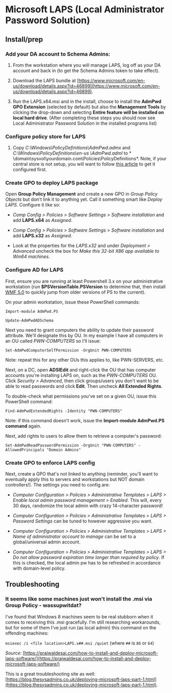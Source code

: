 # Microsoft LAPS (Local Administrator Password Solution)

## Install/prep

### Add your DA account to Schema Admins:

1. From the workstation where you will manage LAPS, log off as your DA account and back in (to get the Schema Admins token to take effect). 
 
2. Download the LAPS bundle at [https://www.microsoft.com/en-us/download/details.aspx?id=46899](https://www.microsoft.com/en-us/download/details.aspx?id=46899). 
 
3. Run the LAPS.x64.msi and in the install, choose to install the **AdmPwd GPO Extension** (selected by default) but also the **Management Tools** by clicking the drop-down and selecting **Entire feature will be installed on local hard drive**.  (After completing these steps you should now see Local Administrator Password Solution in the installed programs list)
 
### Configure policy store for LAPS

1. Copy *C:\Windows\PolicyDefinitions\AdmPwd.admx* and *C:\Windows\PolicyDefinitions\en-us
\AdmPwd.adml* to * \\domain\sysvol\yourdomain.com\Policies\PolicyDefinitions\*.  Note, if your central store is not setup, you will want to follow [this article](https://support.microsoft.com/en-us/help/929841/how-to-create-the-central-store-for-group-policy-administrative-template-files-in-windows-vista) to get it configured first.
 
### Create GPO to deploy LAPS package
 
Open **Group Policy Management** and create a new GPO in *Group Policy Objects* but don't link it to anything yet.  Call it something smart like *Deploy LAPS*.  Configure it like so:
 
* *Comp Config > Policies > Software Settings > Software installation* and add **LAPS.x64** as *Assigned*.
 
* *Comp Config > Policies > Software Settings > Software installation* and add **LAPS.x32** as *Assigned*.
 
 * Look at the properties for the *LAPS.x32* and under *Deployment > Advanced* uncheck the box for *Make this 32-bit X86 app available to Win64 machines*.
 
 
### Configure AD for LAPS

First, ensure you are running at least Powershell 3.x on your administrative workstation (run **$PSVersionTable.PSVersion** to determine that, then install [WMF 5.0](https://msdn.microsoft.com/en-us/powershell/wmf/5.0/requirements) to quickly jump from older versions of PS to the current). 
 
On your admin workstation, issue these PowerShell commands:
 
`Import-module AdmPwd.PS`

`Update-AdmPwdADSchema`
 
 Next you need to grant computers the ability to update their password attribute.  We'll designate this by OU.  In my example I have all computers in an OU called *PWN-COMPUTERS* so I'll issue:
 
`Set-AdmPwdComputerSelfPermission -OrgUnit PWN-COMPUTERS`
 
Note: repeat this for any other OUs this applies to, like PWN-SERVERS, etc.
 
Next, on a DC, open **ADSIEdit** and right-click the OU that has computer accounts you're installing LAPS on, such as the *PWN-COMPUTERS* OU.  Click *Security > Advanced*, then click groups/users you don't want to be able to read passwords and click **Edit**.  Then uncheck **All Extended Rights**. 
 
To double-check what permissions you've set on a given OU, issue this PowerShell command:
 
`Find-AdmPwdExtendedRights -Identity "PWN-COMPUTERS"`
 
Note: if this command doesn't work, issue the **Import-module AdmPwd.PS command** again.
 
Next, add rights to users to allow them to retrieve a computer's password:
 
`Set-AdmPwdReadPasswordPermission -OrgUnit "PWN-COMPUTERS" -AllowedPrincipals "Domain Admins"`
  
### Create GPO to enforce LAPS config
Next, create a GPO that's not linked to anything (reminder, you'll want to eventually apply this to servers and workstations but NOT domain controllers!).  The settings you need to config are:
 
* *Computer Configuration > Policies > Administrative Templates > LAPS > Enable local admin password management > Enabled*.  This will, every 30 days, randomize the local admin with crazy 14-character password!
 
* *Computer Configuration > Policies > Administrative Templates > LAPS > Password Settings* can be tuned to however aggressive you want.
 
* *Computer Configuration > Policies > Administrative Templates > LAPS > Name of administrator account to manage* can be set to a global/universal admin account. 
 
* *Computer Configuration > Policies > Administrative Templates > LAPS > Do not allow password expiration time longer than required by policy*.  If this is checked, the local admin pw has to be refreshed in accordance with domain-level policy.

## Troubleshooting

### It seems like some machines just won't install the .msi via Group Policy - wassupwitdat?
I've found that Windows 8 machines seem to be real stubborn when it comes to receiving this .msi gracefully.  I'm still researching workarounds, but for some of them I've just run (as local admin) this command on the offending machines:

`msiexec /i <file location>LAPS.x##.msi /quiet` (where `##` is `86` or `64`)

*Source:* [https://prajwaldesai.com/how-to-install-and-deploy-microsoft-laps-software/](https://prajwaldesai.com/how-to-install-and-deploy-microsoft-laps-software/)

This is a great troubleshooting site as well: [https://blog.thesysadmins.co.uk/deploying-microsoft-laps-part-1.html](https://blog.thesysadmins.co.uk/deploying-microsoft-laps-part-1.html).
